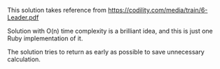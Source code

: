 This solution takes reference from https://codility.com/media/train/6-Leader.pdf

Solution with O(n) time complexity is a brilliant idea, and this is just one Ruby implementation of it.

The solution tries to return as early as possible to save unnecessary calculation.